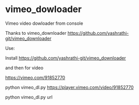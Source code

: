 # vimeo_dowloader
Vimeo video dowloader from console


Thanks to vimeo_downloader https://github.com/yashrathi-git/vimeo_downloader

Use:

Install https://github.com/yashrathi-git/vimeo_downloader

and then for video

https://vimeo.com/91852770

python vimeo_dl.py https://player.vimeo.com/video/91852770

python vimeo_dl.py url
